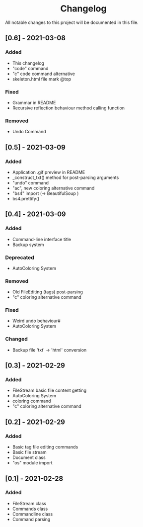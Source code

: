  <h1 align="center">Changelog</h1>
All notable changes to this project will be documented in this file.


## [0.6] - 2021-03-08
### Added
- This changelog
- "code" command
- "c" code command alternative
- skeleton.html file mark @top

### Fixed
- Grammar in README
- Recursive reflection behaviour method calling function

### Removed
- Undo Command

## [0.5] - 2021-03-09
### Added
- Application .gif preview in README
- _construct_txt() method for post-parsing arguments
- "undo" command
- "ac", new coloring alternative command
- "bs4" import (-> BeautifulSoup )
- bs4.prettify()

## [0.4] - 2021-03-09
### Added
- Command-line interface title
- Backup system

### Deprecated
- AutoColoring System

### Removed
- Old FileEditing (tags) post-parsing
- "c" coloring alternative command

### Fixed
- Weird undo behaviour#
- AutoColoring System

### Changed
- Backup file 'txt' -> 'html' conversion

## [0.3] - 2021-02-29
### Added
- FileStream basic file content getting
- AutoColoring System
- coloring command
- "c" coloring alternative command

## [0.2] - 2021-02-29
### Added
- Basic tag file editing commands
- Basic file stream
- Document class
- "os" module import

## [0.1] - 2021-02-28
### Added
- FileStream class
- Commands class
- Commandline class
- Command parsing
